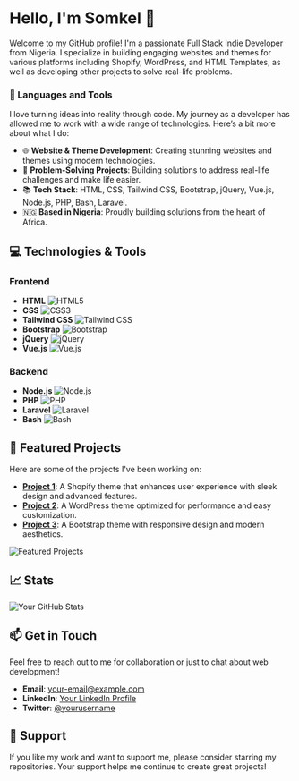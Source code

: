 # Hello, I'm Somkel 👋

Welcome to my GitHub profile! I'm a passionate Full Stack Indie Developer from Nigeria. I specialize in building engaging websites and themes for various platforms including Shopify, WordPress, and HTML Templates, as well as developing other projects to solve real-life problems.

</hr>

### 💼 Languages and Tools


I love turning ideas into reality through code. My journey as a developer has allowed me to work with a wide range of technologies. Here’s a bit more about what I do:

- 🌐 **Website & Theme Development**: Creating stunning websites and themes using modern technologies.
- 🔧 **Problem-Solving Projects**: Building solutions to address real-life challenges and make life easier.
- 📚 **Tech Stack**: HTML, CSS, Tailwind CSS, Bootstrap, jQuery, Vue.js, Node.js, PHP, Bash, Laravel.
- 🇳🇬 **Based in Nigeria**: Proudly building solutions from the heart of Africa.

## 💻 Technologies & Tools

### Frontend

- **HTML** ![HTML5](https://img.shields.io/badge/HTML5-%23E34F26.svg?style=flat&logo=html5&logoColor=white)
- **CSS** ![CSS3](https://img.shields.io/badge/CSS3-%231572B6.svg?style=flat&logo=css3&logoColor=white)
- **Tailwind CSS** ![Tailwind CSS](https://img.shields.io/badge/Tailwind_CSS-%2338B2AC.svg?style=flat&logo=tailwind-css&logoColor=white)
- **Bootstrap** ![Bootstrap](https://img.shields.io/badge/Bootstrap-%23563D7C.svg?style=flat&logo=bootstrap&logoColor=white)
- **jQuery** ![jQuery](https://img.shields.io/badge/jQuery-%230769AD.svg?style=flat&logo=jquery&logoColor=white)
- **Vue.js** ![Vue.js](https://img.shields.io/badge/Vue.js-%234FC08D.svg?style=flat&logo=vue.js&logoColor=white)

### Backend

- **Node.js** ![Node.js](https://img.shields.io/badge/Node.js-%2343853D.svg?style=flat&logo=node.js&logoColor=white)
- **PHP** ![PHP](https://img.shields.io/badge/PHP-%23777BB4.svg?style=flat&logo=php&logoColor=white)
- **Laravel** ![Laravel](https://img.shields.io/badge/Laravel-%23FF2D20.svg?style=flat&logo=laravel&logoColor=white)
- **Bash** ![Bash](https://img.shields.io/badge/Bash-%234EAA25.svg?style=flat&logo=gnu-bash&logoColor=white)

## 🌟 Featured Projects

Here are some of the projects I've been working on:

- **[Project 1](https://github.com/your-repo/project1)**: A Shopify theme that enhances user experience with sleek design and advanced features.
- **[Project 2](https://github.com/your-repo/project2)**: A WordPress theme optimized for performance and easy customization.
- **[Project 3](https://github.com/your-repo/project3)**: A Bootstrap theme with responsive design and modern aesthetics.

![Featured Projects](https://your-image-url.com/featured-projects.gif)

## 📈 Stats

![Your GitHub Stats](https://github-readme-stats.vercel.app/api?username=your-username&show_icons=true&hide_title=true&count_private=true&hide=prs&theme=dark)

## 📫 Get in Touch

Feel free to reach out to me for collaboration or just to chat about web development!

- **Email**: [your-email@example.com](mailto:your-email@example.com)
- **LinkedIn**: [Your LinkedIn Profile](https://www.linkedin.com/in/your-profile)
- **Twitter**: [@yourusername](https://twitter.com/yourusername)

## 🙌 Support

If you like my work and want to support me, please consider starring my repositories. Your support helps me continue to create great projects!
